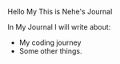 Hello My This is Nehe's Journal

In My Journal I will write about:

* My coding journey
* Some other things.
